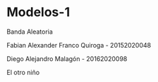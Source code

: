 # Modelos-1
Banda Aleatoria

Fabian Alexander Franco Quiroga - 20152020048

Diego Alejandro Malagón -  20162020098

El otro niño
